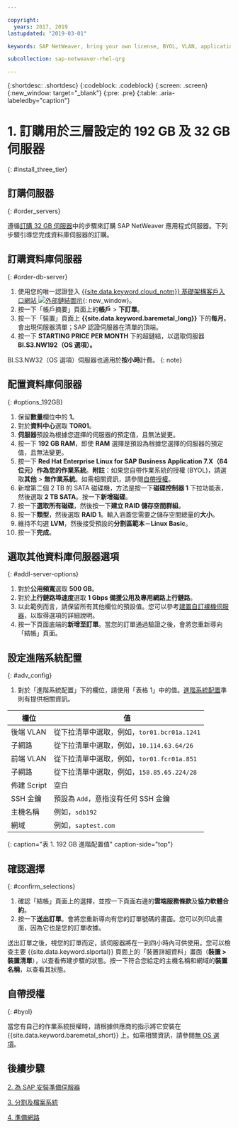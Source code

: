```yaml
---

copyright:
  years: 2017, 2019
lastupdated: "2019-03-01"

keywords: SAP NetWeaver, bring your own license, BYOL, VLAN, application server, database server, three-tier, SAP certified servers

subcollection: sap-netweaver-rhel-qrg

---
```


{:shortdesc: .shortdesc}
{:codeblock: .codeblock}
{:screen: .screen}
{:new_window: target="_blank"}
{:pre: .pre}
{:table: .aria-labeledby="caption"}

# 1. 訂購用於三層設定的 192 GB 及 32 GB 伺服器
{: #install_three_tier}

## 訂購伺服器
{: #order_servers}

遵循[訂購 32 GB 伺服器](/docs/infrastructure/sap-netweaver-rhel-qrg?topic=sap-netweaver-rhel-qrg-install_32GB#order_32GB)中的步驟來訂購 SAP NetWeaver 應用程式伺服器。下列步驟引導您完成資料庫伺服器的訂購。

## 訂購資料庫伺服器
{: #order-db-server}

1. 使用您的唯一認證登入 [{{site.data.keyword.cloud_notm}} 基礎架構客戶入口網站 ![外部鏈結圖示](../icons/launch-glyph.svg "外部鏈結圖示")](https://control.softlayer.com){: new_window}。
2. 按一下「帳戶摘要」頁面上的**帳戶** > **下訂單**。
3. 按一下「裝置」頁面上 **{{site.data.keyword.baremetal_long}}** 下的**每月**。會出現伺服器清單；SAP 認證伺服器在清單的頂端。
4. 按一下 **STARTING PRICE PER MONTH** 下的超鏈結，以選取伺服器 **BI.S3.NW192（OS 選項）。**

BI.S3.NW32（OS 選項）伺服器也適用於**按小時**計費。
{: note}

## 配置資料庫伺服器
{: #options_192GB}

1. 保留**數量**欄位中的 **1**。
2. 對於**資料中心**選取 **TOR01**。
3. **伺服器**預設為根據您選擇的伺服器的預定值，且無法變更。
4. 按一下 **192 GB RAM**，即使 **RAM** 選擇是預設為根據您選擇的伺服器的預定值，且無法變更。
5. 按一下 **Red Hat Enterprise Linux for SAP Business Application 7.X（64 位元）**作為您的**作業系統**。**附註**：如果您自帶作業系統的授權 (BYOL)，請選取**其他** > **無作業系統**。如需相關資訊，請參閱[自帶授權](#byol)。
6. 新增第二個 2 TB 的 SATA 磁碟機，方法是按一下**磁碟控制器 1** 下拉功能表，然後選取 **2 TB SATA**。按一下**新增磁碟**。
7. 按一下**選取所有磁碟**，然後按一下**建立 RAID 儲存空間群組**。
8. 按一下**類型**，然後選取 **RAID 1**。輸入涵蓋您需要之儲存空間總量的**大小**。
9. 維持不勾選 **LVM**，然後接受預設的**分割區範本**－**Linux Basic**。
10. 按一下**完成**。

## 選取其他資料庫伺服器選項
{: #addl-server-options}

1. 對於**公用頻寬**選取 **500 GB**。
2. 對於**上行鏈路埠速度**選取 **1 Gbps 備援公用及專用網路上行鏈路**。
3. 以此範例而言，請保留所有其他欄位的預設值。您可以參考[建置自訂裸機伺服器](/docs/bare-metal?topic=bare-metal-ordering-baremetal-server#addl-server-options)，以取得選項的詳細說明。
4.	按一下頁面底端的**新增至訂單**。當您的訂單通過驗證之後，會將您重新導向「結帳」頁面。

## 設定進階系統配置
{: #adv_config}

1. 對於「進階系統配置」下的欄位，請使用「表格 1」中的值。[進階系統配置](/docs/bare-metal?topic=bare-metal-ordering-baremetal-server#adv-system-config)準則有提供相關資訊。

|欄位                |值                                                              |
| -------------------------------- | -------------------------------------------------------------------- |
|後端 VLAN                         |從下拉清單中選取，例如，`tor01.bcr01a.1241`                          |
|子網路                            |從下拉清單中選取，例如，`10.114.63.64/26`                            |
|前端 VLAN                         |從下拉清單中選取，例如，`tor01.fcr01a.851`                          |
|子網路                            |從下拉清單中選取，例如，`158.85.65.224/28`                            |
|佈建 Script                       |空白                                                                 |
|SSH 金鑰                          |預設為 `Add`，意指沒有任何 SSH 金鑰                            |
|主機名稱                          |例如，`sdb192`                                                      |
|網域                              |例如，`saptest.com`                                                  |
{: caption="表 1. 192 GB 進階配置值" caption-side="top"}  

## 確認選擇
{: #confirm_selections}

1. 確認「結帳」頁面上的選擇，並按一下頁面右邊的**雲端服務條款**及**協力軟體合約**。
2. 按一下**送出訂單**。會將您重新導向有您的訂單號碼的畫面。您可以列印此畫面，因為它也是您的訂單收據。

送出訂單之後，視您的訂單而定，該伺服器將在一到四小時內可供使用。您可以檢查主要 {{site.data.keyword.slportal}} 頁面上的「裝置詳細資料」畫面（**裝置 > 裝置清單**），以查看佈建步驟的狀態。按一下符合您給定的主機名稱和網域的**裝置名稱**，以查看其狀態。

## 自帶授權
{: #byol}

當您有自己的作業系統授權時，請根據供應商的指示將它安裝在 {{site.data.keyword.baremetal_short}} 上。如需相關資訊，請參閱[無 OS 選項](/docs/bare-metal?topic=bare-metal-bm-no-os#bm-no-os)。

## 後續步驟

  [2. 為 SAP 安裝準備伺服器](/docs/infrastructure/sap-netweaver-rhel-qrg?topic=sap-netweaver-rhel-qrg-prepare_256GB)

  [3. 分割及檔案系統](/docs/infrastructure/sap-netweaver-rhel-qrg?topic=sap-netweaver-rhel-qrg-3-partitioning-and-file-systems)

  [4. 準備網路](/docs/infrastructure/sap-netweaver-rhel-qrg?topic=sap-netweaver-rhel-qrg-network#network)
